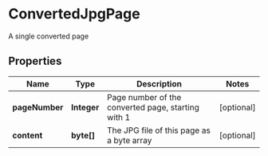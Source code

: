 

# ConvertedJpgPage

A single converted page
## Properties

Name | Type | Description | Notes
------------ | ------------- | ------------- | -------------
**pageNumber** | **Integer** | Page number of the converted page, starting with 1 |  [optional]
**content** | **byte[]** | The JPG file of this page as a byte array |  [optional]



